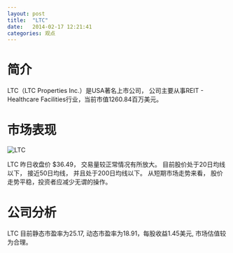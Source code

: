 ```yaml
---
layout: post
title:  "LTC"
date:   2014-02-17 12:21:41
categories: 观点
---
```


# 简介
LTC（LTC Properties Inc.）是USA著名上市公司，
公司主要从事REIT - Healthcare Facilities行业，当前市值1260.84百万美元。

# 市场表现

![LTC](http://finviz.com/chart.ashx?t=LTC&ty=c&ta=1&p=d&s=l)

LTC 昨日收盘价 $36.49，
交易量较正常情况有所放大。
目前股价处于20日均线以下，
接近50日均线，
并且处于200日均线以下。
从短期市场走势来看，
股价走势平稳，投资者应减少无谓的操作。

# 公司分析
LTC 目前静态市盈率为25.17, 动态市盈率为18.91，每股收益1.45美元,
市场估值较为合理。
